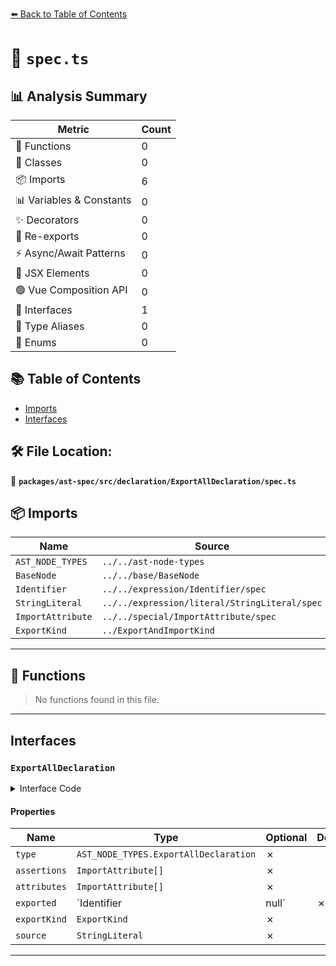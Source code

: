 [⬅️ Back to Table of Contents](../../../../../index.md)

# 📄 `spec.ts`

## 📊 Analysis Summary

| Metric | Count |
|--------|-------|
| 🔧 Functions | 0 |
| 🧱 Classes | 0 |
| 📦 Imports | 6 |
| 📊 Variables & Constants | 0 |
| ✨ Decorators | 0 |
| 🔄 Re-exports | 0 |
| ⚡ Async/Await Patterns | 0 |
| 💠 JSX Elements | 0 |
| 🟢 Vue Composition API | 0 |
| 📐 Interfaces | 1 |
| 📑 Type Aliases | 0 |
| 🎯 Enums | 0 |

## 📚 Table of Contents

- [Imports](#imports)
- [Interfaces](#interfaces)

## 🛠️ File Location:
📂 **`packages/ast-spec/src/declaration/ExportAllDeclaration/spec.ts`**

## 📦 Imports

| Name | Source |
|------|--------|
| `AST_NODE_TYPES` | `../../ast-node-types` |
| `BaseNode` | `../../base/BaseNode` |
| `Identifier` | `../../expression/Identifier/spec` |
| `StringLiteral` | `../../expression/literal/StringLiteral/spec` |
| `ImportAttribute` | `../../special/ImportAttribute/spec` |
| `ExportKind` | `../ExportAndImportKind` |


---

## 🔧 Functions

> No functions found in this file.


---

## Interfaces

### `ExportAllDeclaration`

<details><summary>Interface Code</summary>

```ts
export interface ExportAllDeclaration extends BaseNode {
  type: AST_NODE_TYPES.ExportAllDeclaration;
  /**
   * The assertions declared for the export.
   * @example
   * ```ts
   * export * from 'mod' assert \{ type: 'json' \};
   * ```
   * @deprecated Replaced with {@link `attributes`}.
   */
  assertions: ImportAttribute[];
  /**
   * The attributes declared for the export.
   * @example
   * ```ts
   * export * from 'mod' with \{ type: 'json' \};
   * ```
   */
  attributes: ImportAttribute[];
  /**
   * The name for the exported items (`as X`). `null` if no name is assigned.
   */
  exported: Identifier | null;
  /**
   * The kind of the export.
   */
  exportKind: ExportKind;
  /**
   * The source module being exported from.
   */
  source: StringLiteral;
}
```
</details>

#### Properties

| Name | Type | Optional | Description |
|------|------|----------|-------------|
| `type` | `AST_NODE_TYPES.ExportAllDeclaration` | ✗ |  |
| `assertions` | `ImportAttribute[]` | ✗ |  |
| `attributes` | `ImportAttribute[]` | ✗ |  |
| `exported` | `Identifier | null` | ✗ |  |
| `exportKind` | `ExportKind` | ✗ |  |
| `source` | `StringLiteral` | ✗ |  |


---